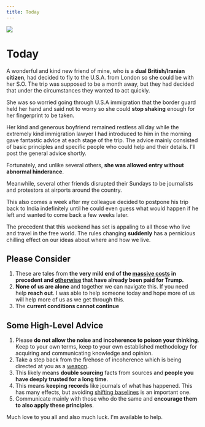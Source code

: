 ```yaml
---
title: Today
---
```


<img src="http://cdn.pcwallart.com/images/real-earth-from-space-nasa-wallpaper-4.jpg"/>

# Today

A wonderful and kind new friend of mine, who is a **dual British/Iranian citizen**, had decided to fly to the U.S.A. from London so she could be with her S.O. The trip was supposed to be a month away, but they had decided that under the circumstances they wanted to act quickly.

She was so worried going through U.S.A immigration that the border guard held her hand and said not to worry so she could **stop shaking** enough for her fingerprint to be taken.

Her kind and generous boyfriend remained restless all day while the extremely kind immigration lawyer I had introduced to him in the morning gave fantastic advice at each stage of the trip. The advice mainly consisted of basic principles and specific people who could help and their details. I'll post the general advice shortly.

Fortunately, and unlike several others, **she was allowed entry without abnormal hinderance**.

Meanwhile, several other friends disrupted their Sundays to be journalists and protestors at airports around the country.

This also comes a week after my colleague decided to postpone his trip back to India indefinitely until he could even guess what would happen if he left and wanted to come back a few weeks later.

The precedent that this weekend has set is appaling to all those who live and travel in the free world. The rules changing **suddenly** has a pernicious chilling effect on our ideas about where and how we live. 

## Please Consider

1. These are tales from **the very mild end of the [massive costs](https://www.nytimes.com/2017/01/29/us/politics/stephen-bannon-security-council.html) in precedent and [otherwise](https://www.nytimes.com/2017/01/29/us/politics/donald-trump-rush-immigration-order-chaos.html) that have already been paid for Trump.**
2. **None of us are alone** and together we can navigate this. If you need help **reach out**. I was able to help someone today and hope more of us will help more of us as we get through this.
3. The **current conditions cannot continue**

## Some High-Level Advice

1. Please **do not allow the noise and incoherence to poison your thinking**. Keep to your own terms, keep to your own established methodology for acquiring and communicating knowledge and opinion. 
2. Take a step back from the firehose of incoherence which is being directed at you as a [weapon](http://www.rand.org/pubs/perspectives/PE198.html).
2. This likely means **double sourcing** facts from sources and **people you have deeply trusted for a long time**.
3. This means **keeping records** like journals of what has happened. This has many effects, but avoiding [shifting baselines](https://en.wikipedia.org/wiki/Shifting_baseline) is an important one.
4. Communicate mainly with those who do the same and **encourage them to also apply these principles**. 



Much love to you all and also much luck. I'm available to help.
